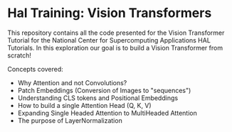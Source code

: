 # Hal Training: Vision Transformers
This repository contains all the code presented for the Vision Transformer Tutorial for the National Center for Supercomputing Applications HAL Tutorials. In this exploration our goal is to build a Vision Transformer from scratch!

Concepts covered:
- Why Attention and not Convolutions?
- Patch Embeddings (Conversion of Images to "sequences")
- Understanding CLS tokens and Positional Embeddings
- How to build a single Attention Head (Q, K, V)
- Expanding Single Headed Attention to MultiHeaded Attention
- The purpose of LayerNormalization
